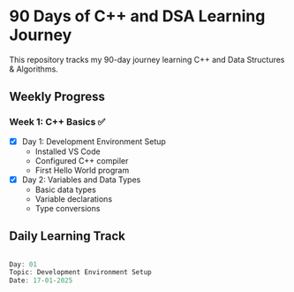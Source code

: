 
# 90 Days of C++ and DSA Learning Journey

This repository tracks my 90-day journey learning C++ and Data Structures & Algorithms.

## Weekly Progress

### Week 1: C++ Basics ✅
- [x] Day 1: Development Environment Setup
  - Installed VS Code
  - Configured C++ compiler
  - First Hello World program
- [x] Day 2: Variables and Data Types
  - Basic data types
  - Variable declarations
  - Type conversions

## Daily Learning Track
```cpp

Day: 01
Topic: Development Environment Setup
Date: 17-01-2025

```
